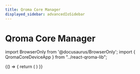 ```yaml
---
title: Qroma Core Manager
displayed_sidebar: advancedIoSidebar
---
```


# Qroma Core Manager

import BrowserOnly from '@docusaurus/BrowserOnly';
import { QromaCoreDeviceApp } from "../react-qroma-lib";


<BrowserOnly>
{() => {
  return (
    <QromaCoreDeviceApp
      />
  )
}}
</BrowserOnly>